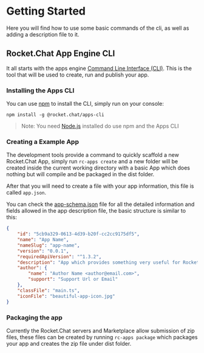 # Getting Started

Here you will find how to use some basic commands of the cli, as well as adding a description file to it.

## Rocket.Chat App Engine CLI

It all starts with the apps engine [Command Line Interface (CLI)](https://github.com/RocketChat/Rocket.Chat.Apps-cli). This is the tool that will be used to create, run and publish your app.

### Installing the Apps CLI

You can use [npm](https://www.npmjs.com/) to install the CLI, simply run on your console:

`npm install -g @rocket.chat/apps-cli`

> Note: You need [Node.js](https://nodejs.org/en/) installed do use npm and the Apps CLI

### Creating a Example App

The development tools provide a command to quickly scaffold a new Rocket.Chat App, simply run `rc-apps create` and a new folder will be created inside the current working directory with a basic App which does nothing but will compile and be packaged in the dist folder.

After that you will need to create a file with your app information, this file is called `app.json`.

You can check the [app-schema.json](https://github.com/RocketChat/Rocket.Chat.Apps-cli) file for all the detailed information and fields allowed in the app description file, the basic structure is similar to this:

```json
{
    "id": "5cb9a329-0613-4d39-b20f-cc2cc9175df5",
    "name": "App Name",
    "nameSlug": "app-name",
    "version": "0.0.1",
    "requiredApiVersion": "^1.3.2",
    "description": "App which provides something very useful for Rocket.Chat users.",
    "author": {
        "name": "Author Name <author@email.com>",
        "support": "Support Url or Email"
    },
    "classFile": "main.ts",
    "iconFile": "beautiful-app-icon.jpg"
}
```

### Packaging the app

Currently the Rocket.Chat servers and Marketplace allow submission of zip files, these files can be created by running `rc-apps package`  which packages your app and creates the zip file under dist folder.